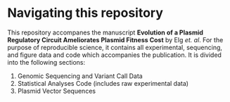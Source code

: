 # Navigating this repository
This repository accompanes the manuscript **Evolution of a Plasmid Regulatory Circuit Ameliorates Plasmid Fitness Cost** by Elg _et. al_. For the purpose of reproducible science, it contains all experimental, sequencing, and figure data and code which accompanies the publication. It is divided into the following sections:

1) Genomic Sequencing and Variant Call Data
2) Statistical Analyses Code (includes raw experimental data)
3) Plasmid Vector Sequences
